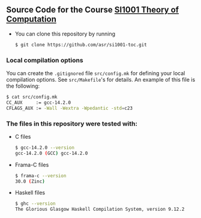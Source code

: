 ## Source Code for the Course [SI1001 Theory of Computation](https://asr.github.io/cursos/si1001-teoria-de-la-computacion/index.html/ndex.html)

* You can clone this repository by running

    ```bash
    $ git clone https://github.com/asr/si1001-toc.git
    ```

### Local compilation options

You can create the `.gitignored` file `src/config.mk` for defining your
local compilation options. See `src/Makefile`'s for details. An example of
this file is the following:

```bash
$ cat src/config.mk
CC_AUX     := gcc-14.2.0
CFLAGS_AUX := -Wall -Wextra -Wpedantic -std=c23
```

### The files in this repository were tested with:

* C files

    ```bash
    $ gcc-14.2.0 --version
    gcc-14.2.0 (GCC) gcc-14.2.0
    ```

* Frama-C files

    ```bash
    $ frama-c --version
    30.0 (Zinc)
    ```

* Haskell files

    ```bash
    $ ghc --version
    The Glorious Glasgow Haskell Compilation System, version 9.12.2
    ```
